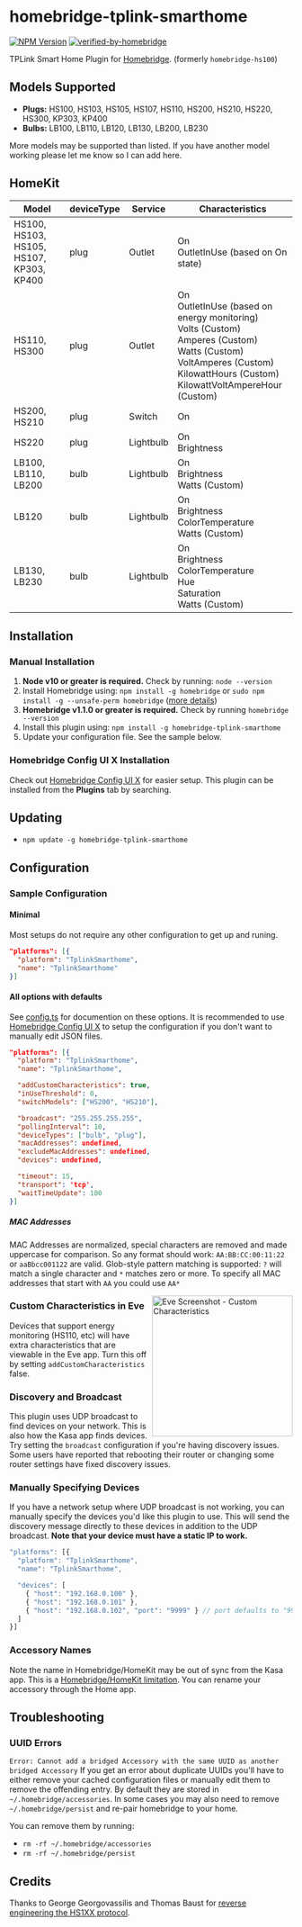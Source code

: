 <!-- markdownlint-disable MD033 -->

# homebridge-tplink-smarthome

[![NPM Version](https://img.shields.io/npm/v/homebridge-tplink-smarthome.svg)](https://www.npmjs.com/package/homebridge-tplink-smarthome)
[![verified-by-homebridge](https://badgen.net/badge/homebridge/verified/purple)](https://github.com/homebridge/homebridge/wiki/Verified-Plugins)

TPLink Smart Home Plugin for [Homebridge](https://github.com/nfarina/homebridge). (formerly `homebridge-hs100`)

## Models Supported

- **Plugs:** HS100, HS103, HS105, HS107, HS110, HS200, HS210, HS220, HS300, KP303, KP400
- **Bulbs:** LB100, LB110, LB120, LB130, LB200, LB230

More models may be supported than listed. If you have another model working please let me know so I can add here.

## HomeKit

| Model                                    | deviceType | Service   | Characteristics                                                                                                                                                                                    |
| ---------------------------------------- | ---------- | --------- | -------------------------------------------------------------------------------------------------------------------------------------------------------------------------------------------------- |
| HS100, HS103, HS105, HS107, KP303, KP400 | plug       | Outlet    | On<br/>OutletInUse (based on On state)                                                                                                                                                             |
| HS110, HS300                             | plug       | Outlet    | On<br/>OutletInUse (based on energy monitoring)<br/>Volts (Custom)<br/>Amperes (Custom)<br/>Watts (Custom)<br/>VoltAmperes (Custom)<br/>KilowattHours (Custom)<br/>KilowattVoltAmpereHour (Custom) |
| HS200, HS210                             | plug       | Switch    | On                                                                                                                                                                                                 |
| HS220                                    | plug       | Lightbulb | On<br/>Brightness                                                                                                                                                                                  |
| LB100, LB110, LB200                      | bulb       | Lightbulb | On<br/>Brightness<br/>Watts (Custom)                                                                                                                                                               |
| LB120                                    | bulb       | Lightbulb | On<br/>Brightness<br/>ColorTemperature<br/>Watts (Custom)                                                                                                                                          |
| LB130, LB230                             | bulb       | Lightbulb | On<br/>Brightness<br/>ColorTemperature<br/>Hue<br/>Saturation<br/>Watts (Custom)                                                                                                                   |

## Installation

### Manual Installation

1. **Node v10 or greater is required.** Check by running: `node --version`
2. Install Homebridge using: `npm install -g homebridge` or `sudo npm install -g --unsafe-perm homebridge` ([more details](https://github.com/nfarina/homebridge#installation))
3. **Homebridge v1.1.0 or greater is required.** Check by running `homebridge --version`
4. Install this plugin using: `npm install -g homebridge-tplink-smarthome`
5. Update your configuration file. See the sample below.

### Homebridge Config UI X Installation

Check out [Homebridge Config UI X](https://github.com/oznu/homebridge-config-ui-x) for easier setup. This plugin can be installed from the **Plugins** tab by searching.

## Updating

- `npm update -g homebridge-tplink-smarthome`

## Configuration

### Sample Configuration

#### Minimal

Most setups do not require any other configuration to get up and runing.

```json
"platforms": [{
  "platform": "TplinkSmarthome",
  "name": "TplinkSmarthome"
}]
```

#### All options with defaults

See [config.ts](src/config.ts) for documention on these options. It is recommended to use [Homebridge Config UI X](https://github.com/oznu/homebridge-config-ui-x) to setup the configuration if you don't want to manually edit JSON files.

```json
"platforms": [{
  "platform": "TplinkSmarthome",
  "name": "TplinkSmarthome",

  "addCustomCharacteristics": true,
  "inUseThreshold": 0,
  "switchModels": ["HS200", "HS210"],

  "broadcast": "255.255.255.255",
  "pollingInterval": 10,
  "deviceTypes": ["bulb", "plug"],
  "macAddresses": undefined,
  "excludeMacAddresses": undefined,
  "devices": undefined,

  "timeout": 15,
  "transport": 'tcp',
  "waitTimeUpdate": 100
}]
```

##### MAC Addresses

MAC Addresses are normalized, special characters are removed and made uppercase for comparison. So any format should work: `AA:BB:CC:00:11:22` or `aaBbcc001122` are valid. Glob-style pattern matching is supported: `?` will match a single character and `*` matches zero or more. To specify all MAC addresses that start with `AA` you could use `AA*`

<img src="https://user-images.githubusercontent.com/1383980/30236344-5ca0e866-94cc-11e7-9cf7-bb5632291082.png" align="right" alt="Eve Screenshot - Custom Characteristics" width=250>

### Custom Characteristics in Eve

Devices that support energy monitoring (HS110, etc) will have extra characteristics that are viewable in the Eve app. Turn this off by setting `addCustomCharacteristics` false.

### Discovery and Broadcast

This plugin uses UDP broadcast to find devices on your network. This is also how the Kasa app finds devices. Try setting the `broadcast` configuration if you're having discovery issues. Some users have reported that rebooting their router or changing some router settings have fixed discovery issues.

### Manually Specifying Devices

If you have a network setup where UDP broadcast is not working, you can manually specify the devices you'd like this plugin to use. This will send the discovery message directly to these devices in addition to the UDP broadcast. **Note that your device must have a static IP to work.**

```js
"platforms": [{
  "platform": "TplinkSmarthome",
  "name": "TplinkSmarthome",

  "devices": [
    { "host": "192.168.0.100" },
    { "host": "192.168.0.101" },
    { "host": "192.168.0.102", "port": "9999" } // port defaults to "9999" but can be overriden
  ]
}]
```

### Accessory Names

Note the name in Homebridge/HomeKit may be out of sync from the Kasa app. This is a [Homebridge/HomeKit limitation](https://github.com/nfarina/homebridge#limitations). You can rename your accessory through the Home app.

## Troubleshooting

### UUID Errors

`Error: Cannot add a bridged Accessory with the same UUID as another bridged Accessory`
If you get an error about duplicate UUIDs you'll have to either remove your cached configuration files or manually edit them to remove the offending entry. By default they are stored in `~/.homebridge/accessories`. In some cases you may also need to remove `~/.homebridge/persist` and re-pair homebridge to your home.

You can remove them by running:

- `rm -rf ~/.homebridge/accessories`
- `rm -rf ~/.homebridge/persist`

## Credits

Thanks to George Georgovassilis and Thomas Baust for [reverse engineering the HS1XX protocol](https://blog.georgovassilis.com/2016/05/07/controlling-the-tp-link-hs100-wi-fi-smart-plug/).
